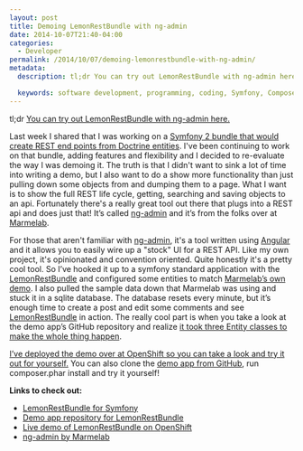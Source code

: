 ```yaml
---
layout: post
title: Demoing LemonRestBundle with ng-admin
date: 2014-10-07T21:40-04:00
categories:
  - Developer
permalink: /2014/10/07/demoing-lemonrestbundle-with-ng-admin/
metadata:
  description: tl;dr You can try out LemonRestBundle with ng-admin here.

  keywords: software development, programming, coding, Symfony, Composer, Doctrine ORM
---
```

tl;dr [You can try out LemonRestBundle with ng-admin here.](http://restdemo-stanlemon.rhcloud.com/#)

Last week I shared that I was working on a [Symfony 2 bundle that would create REST end points from Doctrine entities](github.com/stanlemon/rest-bundle). I've been continuing to work on that bundle, adding features and flexibility and I decided to re-evaluate the way I was demoing it. The truth is that I didn't want to sink a lot of time into writing a demo, but I also want to do a show more functionality than just pulling down some objects from and dumping them to a page. What I want is to show the full REST life cycle, getting, searching and saving objects to an api. Fortunately there's a really great tool out there that plugs into a REST api and does just that! It’s called [ng-admin](https://github.com/marmelab/ng-admin) and it’s from the folks over at [Marmelab](http://marmelab.com/).

For those that aren't familiar with [ng-admin](https://github.com/marmelab/ng-admin), it's a tool written using [Angular](https://angularjs.org/) and it allows you to easily wire up a "stock" UI for a REST API. Like my own project, it's opinionated and convention oriented. Quite honestly it's a pretty cool tool. So I’ve hooked it up to a symfony standard application with the [LemonRestBundle](github.com/stanlemon/rest-bundle) and configured some entities to match [Marmelab’s own demo](ng-admin.marmelab.com). I also pulled the sample data down that Marmelab was using and stuck it in a sqlite database. The database resets every minute, but it’s enough time to create a post and edit some comments and see [LemonRestBundle](https://github.com/stanlemon/rest-bundle) in action. The really cool part is when you take a look at the demo app’s GitHub repository and realize [it took three Entity classes to make the whole thing happen](https://github.com/stanlemon/rest-demo-app/tree/master/src/Lemon/RestDemoBundle/Entity).

[I’ve deployed the demo over at OpenShift so you can take a look and try it out for yourself.](http://restdemo-stanlemon.rhcloud.com/#/list/post) You can also clone the [demo app from GitHub](https://github.com/stanlemon/rest-demo-app), run composer.phar install and try it yourself!

**Links to check out:**

*   [LemonRestBundle for Symfony](http://github.com/stanlemon/rest-bundle)
*   [Demo app repository for LemonRestBundle](http://github.com/stanlemon/rest-demo-app)
*   [Live demo of LemonRestBundle on OpenShift](http://restdemo-stanlemon.rhcloud.com)
*   [ng-admin by Marmelab](https://github.com/marmelab/ng-admin)
